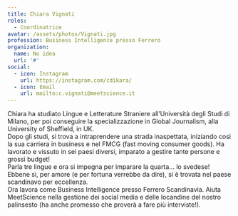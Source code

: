 ```yaml
---
title: Chiara Vignati
roles: 
  - Coordinatrice
avatar: /assets/photos/Vignati.jpg
profession: Business Intelligence presso Ferrero
organization:
  name: No idea
  url: '#'
social:
  - icon: Instagram
    url: https://instagram.com/cdikara/
  - icon: Email
    url: mailto:c.vignati@meetscience.it
---
```


Chiara ha studiato Lingue e Letterature Straniere all’Università degli Studi di Milano, per poi conseguire la specializzazione in Global Journalism, alla University of Sheffield, in UK.  
Dopo gli studi, si trova a intraprendere una strada inaspettata, iniziando così la sua carriera in business e nel FMCG (fast moving consumer goods). Ha lavorato e vissuto in sei paesi diversi, imparato a gestire tante persone e grossi budget!  
Parla tre lingue e ora si impegna per imparare la quarta… lo svedese! Ebbene sì, per amore (e per fortuna verrebbe da dire), si è trovata nel paese scandinavo per eccellenza.  
Ora lavora come Business Intelligence presso Ferrero Scandinavia. Aiuta MeetScience nella gestione dei social media e delle locandine del nostro palinsesto (ha anche promesso che proverà a fare più interviste!).
